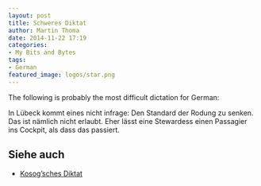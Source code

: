 ```yaml
---
layout: post
title: Schweres Diktat
author: Martin Thoma
date: 2014-11-22 17:19
categories:
- My Bits and Bytes
tags:
- German
featured_image: logos/star.png
---
```

The following is probably the most difficult dictation for German:

In Lübeck kommt eines nicht infrage: Den Standard der Rodung zu senken. Das ist
nämlich nicht erlaubt. Eher lässt eine Stewardess einen Passagier ins Cockpit,
als dass das passiert.

## Siehe auch

* [Kosog’sches Diktat](https://de.wikipedia.org/wiki/Kosog%E2%80%99sches_Diktat)